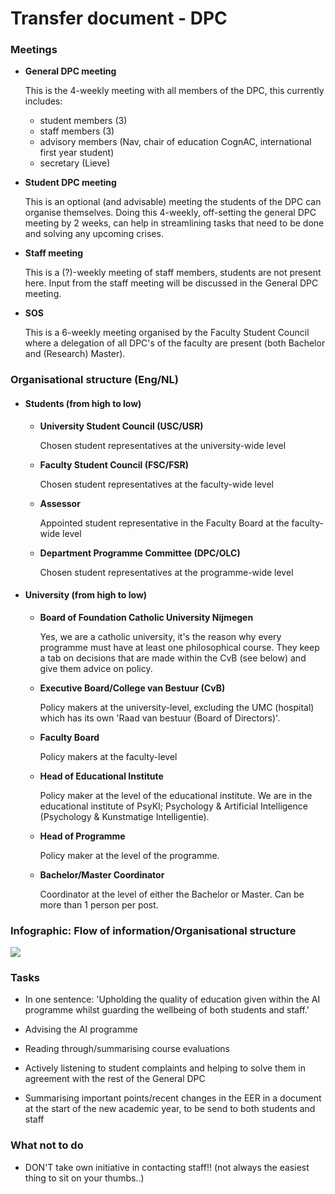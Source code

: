 # Transfer document - DPC

### Meetings

- **General DPC meeting**

    This is the 4-weekly meeting with all members of the DPC, this currently includes: 
    - student members (3)
    - staff members (3)
    - advisory members (Nav, chair of education CognAC, international first year student)
    - secretary (Lieve)

- **Student DPC meeting**

    This is an optional (and advisable) meeting the students of the DPC can organise themselves. Doing this 4-weekly, off-setting the general DPC meeting by 2 weeks, can help in streamlining tasks that need to be done and solving any upcoming crises.

- **Staff meeting**

    This is a (?)-weekly meeting of staff members, students are not present here. Input from the staff meeting will be discussed in the General DPC meeting.

- **SOS**

    This is a 6-weekly meeting organised by the Faculty Student Council where a delegation of all DPC's of the faculty are present (both Bachelor and (Research) Master).

### Organisational structure (Eng/NL)

- #### Students (from high to low)

    - **University Student Council (USC/USR)**
        
        Chosen student representatives at the university-wide level

    - **Faculty Student Council (FSC/FSR)**
        
        Chosen student representatives at the faculty-wide level

    - **Assessor**

        Appointed student representative in the Faculty Board at the faculty-wide level

    - **Department Programme Committee (DPC/OLC)**

        Chosen student representatives at the programme-wide level

- #### University (from high to low)
    
    - **Board of Foundation Catholic University Nijmegen**

        Yes, we are a catholic university, it's the reason why every programme must have at least one philosophical course. They keep a tab on decisions that are made within the CvB (see below) and give them advice on policy.

    - **Executive Board/College van Bestuur (CvB)**

        Policy makers at the university-level, excluding the UMC (hospital) which has its own 'Raad van bestuur (Board of Directors)'.

    - **Faculty Board**

        Policy makers at the faculty-level

    - **Head of Educational Institute**

        Policy maker at the level of the educational institute. We are in the educational institute of PsyKI; Psychology & Artificial Intelligence (Psychology & Kunstmatige Intelligentie).

    - **Head of Programme**

        Policy maker at the level of the programme.

    - **Bachelor/Master Coordinator**

        Coordinator at the level of either the Bachelor or Master. Can be more than 1 person per post. 

### Infographic: Flow of information/Organisational structure

![][DPC - flow information & organisation uni]

### Tasks

- In one sentence: 'Upholding the quality of education given within the AI programme whilst guarding the wellbeing of both students and staff.'

- Advising the AI programme

- Reading through/summarising course evaluations

- Actively listening to student complaints and helping to solve them in agreement with the rest of the General DPC

- Summarising important points/recent changes in the EER in a document at the start of the new academic year, to be send to both students and staff

### What not to do

- DON'T take own initiative in contacting staff!! (not always the easiest thing to sit on your thumbs..)

<!--  -->
[DPC - flow information]: Dpc-flowOfInfo_onlyFlow.png
[DPC - organisation uni]: Dpc-flowOfInfo_onlyOrganisation.png
[DPC - flow information & organisation uni]: Dpc-flowOfInfo.png